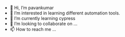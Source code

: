 - 👋 Hi, I’m pavankumar
- 👀 I’m interested in learning different automation tools.
- 🌱 I’m currently learning cypress
- 💞️ I’m looking to collaborate on ...
- 📫 How to reach me ...
